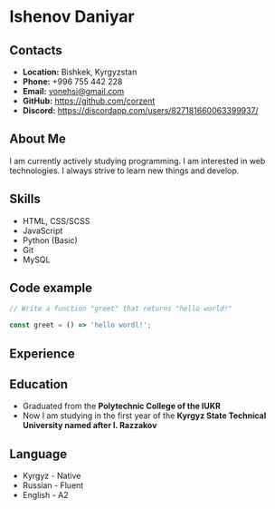 # Ishenov Daniyar

## Contacts

-   **Location:** Bishkek, Kyrgyzstan
-   **Phone:** +996 755 442 228
-   **Email:** vonehsi@gmail.com
-   **GitHub:** https://github.com/corzent
-   **Discord:** https://discordapp.com/users/827181660063399937/

## About Me

I am currently actively studying programming. I am interested in web technologies. I always strive to learn new things and develop.

## Skills

-   HTML, CSS/SCSS
-   JavaScript
-   Python (Basic)
-   Git
-   MySQL

## Code example

```javascript
// Write a function "greet" that returns "hello world!"

const greet = () => 'hello wordl!';
```

## Experience

## Education

-   Graduated from the **Polytechnic College of the IUKR**
-   Now I am studying in the first year of the **Kyrgyz State Technical University named after I. Razzakov**

## Language

-   Kyrgyz - Native
-   Russian - Fluent
-   English - A2
